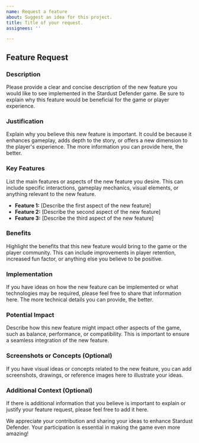 ```yaml
---
name: Request a feature
about: Suggest an idea for this project.
title: Title of your request.
assignees: ''

---
```


## Feature Request

### Description

Please provide a clear and concise description of the new feature you would like to see implemented in the Stardust Defender game. Be sure to explain why this feature would be beneficial for the game or player experience.

### Justification

Explain why you believe this new feature is important. It could be because it enhances gameplay, adds depth to the story, or offers a new dimension to the player's experience. The more information you can provide here, the better.

### Key Features

List the main features or aspects of the new feature you desire. This can include specific interactions, gameplay mechanics, visual elements, or anything relevant to the new feature.

- **Feature 1:** [Describe the first aspect of the new feature]
- **Feature 2:** [Describe the second aspect of the new feature]
- **Feature 3:** [Describe the third aspect of the new feature]

### Benefits

Highlight the benefits that this new feature would bring to the game or the player community. This can include improvements in player retention, increased fun factor, or anything else you believe to be positive.

### Implementation

If you have ideas on how the new feature can be implemented or what technologies may be required, please feel free to share that information here. The more technical details you can provide, the better.

### Potential Impact

Describe how this new feature might impact other aspects of the game, such as balance, performance, or compatibility. This is important to ensure a seamless integration of the new feature.

### Screenshots or Concepts (Optional)

If you have visual ideas or concepts related to the new feature, you can add screenshots, drawings, or reference images here to illustrate your ideas.

### Additional Context (Optional)

If there is additional information that you believe is important to explain or justify your feature request, please feel free to add it here.

We appreciate your contribution and sharing your ideas to enhance Stardust Defender. Your participation is essential in making the game even more amazing!
